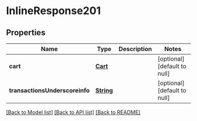 # InlineResponse201
## Properties

Name | Type | Description | Notes
------------ | ------------- | ------------- | -------------
**cart** | [**Cart**](Cart.md) |  | [optional] [default to null]
**transactionsUnderscoreinfo** | [**String**](string.md) |  | [optional] [default to null]

[[Back to Model list]](../README.md#documentation-for-models) [[Back to API list]](../README.md#documentation-for-api-endpoints) [[Back to README]](../README.md)

